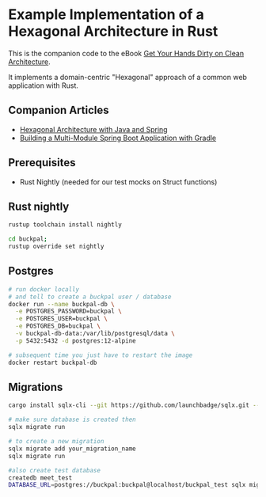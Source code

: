 # Example Implementation of a Hexagonal Architecture in Rust

This is the companion code to the eBook [Get Your Hands Dirty on Clean Architecture](https://leanpub.com/get-your-hands-dirty-on-clean-architecture).

It implements a domain-centric "Hexagonal" approach of a common web application with Rust. 

## Companion Articles

* [Hexagonal Architecture with Java and Spring](https://reflectoring.io/spring-hexagonal/)
* [Building a Multi-Module Spring Boot Application with Gradle](https://reflectoring.io/spring-boot-gradle-multi-module/)

## Prerequisites

* Rust Nightly (needed for our test mocks on Struct functions)

## Rust nightly

```sh
rustup toolchain install nightly

cd buckpal;
rustup override set nightly
```

## Postgres

```sh
# run docker locally
# and tell to create a buckpal user / database
docker run --name buckpal-db \
  -e POSTGRES_PASSWORD=buckpal \
  -e POSTGRES_USER=buckpal \
  -e POSTGRES_DB=buckpal \
  -v buckpal-db-data:/var/lib/postgresql/data \
  -p 5432:5432 -d postgres:12-alpine

# subsequent time you just have to restart the image
docker restart buckpal-db
```
## Migrations

```sh
cargo install sqlx-cli --git https://github.com/launchbadge/sqlx.git --no-default-features --features postgres

# make sure database is created then
sqlx migrate run

# to create a new migration
sqlx migrate add your_migration_name
sqlx migrate run

#also create test database
createdb meet_test
DATABASE_URL=postgres://buckpal:buckpal@localhost/buckpal_test sqlx migrate run
```
